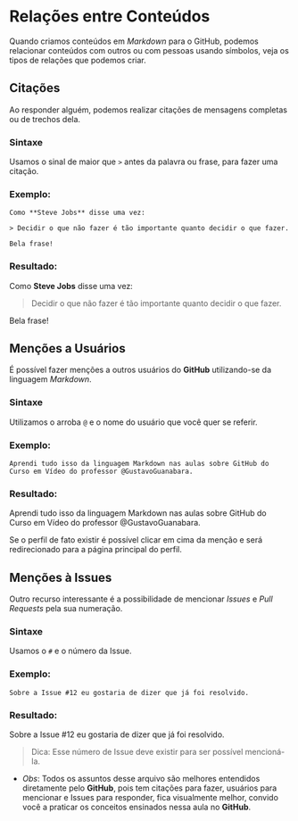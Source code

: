 # **Relações entre Conteúdos**
Quando criamos conteúdos em *Markdown* para o GitHub, podemos relacionar
conteúdos com outros ou com pessoas usando símbolos, veja os tipos de relações que podemos criar.

## Citações
Ao responder alguém, podemos realizar citações de mensagens completas ou de trechos dela.
### Sintaxe
Usamos o sinal de maior que `>` antes da palavra ou frase, para fazer uma citação.
### Exemplo:
```
Como **Steve Jobs** disse uma vez:

> Decidir o que não fazer é tão importante quanto decidir o que fazer.

Bela frase! 
```

### Resultado:
Como **Steve Jobs** disse uma vez:

> Decidir o que não fazer é tão importante quanto decidir o que fazer.

Bela frase!

## Menções a Usuários
É possível fazer menções a outros usuários do **GitHub** utilizando-se da linguagem *Markdown*.
### Sintaxe
Utilizamos o arroba `@` e o nome do usuário que você quer se referir.
### Exemplo:
```
Aprendi tudo isso da linguagem Markdown nas aulas sobre GitHub do Curso em Vídeo do professor @GustavoGuanabara.
```
### Resultado:
Aprendi tudo isso da linguagem Markdown nas aulas sobre GitHub do Curso em Vídeo do professor @GustavoGuanabara.

Se o perfil de fato existir é possível clicar em cima da menção e será redirecionado para a página principal do perfil.
## Menções à Issues
Outro recurso interessante é a possibilidade de mencionar *Issues* e *Pull Requests* pela sua numeração.
### Sintaxe
Usamos o `#` e o número da Issue.
### Exemplo:
```
Sobre a Issue #12 eu gostaria de dizer que já foi resolvido.
```
### Resultado:
Sobre a Issue #12 eu gostaria de dizer que já foi resolvido.

> Dica: Esse número de Issue deve existir para ser possível mencioná-la. 

* *Obs*: Todos os assuntos desse arquivo são melhores entendidos diretamente pelo **GitHub**, pois tem citações para fazer, usuários para mencionar e Issues para responder, fica visualmente melhor, convido você a praticar os conceitos ensinados nessa aula no **GitHub**.
